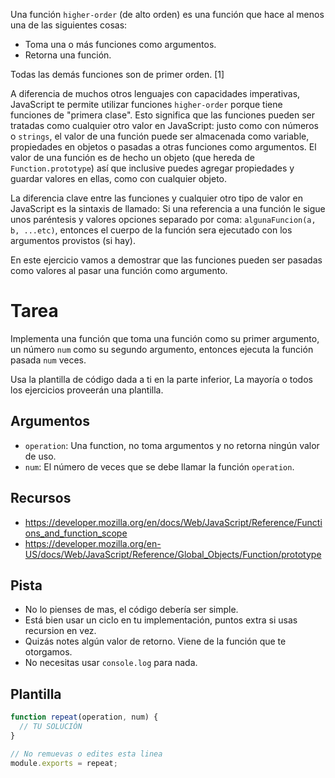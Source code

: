 Una función `higher-order` (de alto orden) es una función que hace al menos una de las siguientes cosas:

- Toma una o más funciones como argumentos.
- Retorna una función.

Todas las demás funciones son de primer orden. [1]

A diferencia de muchos otros lenguajes con capacidades imperativas, JavaScript te permite utilizar funciones `higher-order` porque tiene funciones de "primera clase". Esto significa que las funciones pueden ser tratadas como cualquier otro valor en JavaScript: justo como con números o `strings`, el valor de una función puede ser almacenada como variable, propiedades en objetos o pasadas a otras funciones como argumentos. El valor de una función es de hecho un objeto (que hereda de `Function.prototype`) así que inclusive puedes agregar propiedades y guardar valores en ellas, como con cualquier objeto.

La diferencia clave entre las funciones y cualquier otro tipo de valor en JavaScript es la sintaxis de llamado: Si una referencia a una función le sigue unos paréntesis y valores opciones separado por coma: `algunaFuncion(a, b, ...etc)`, entonces el cuerpo de la función sera ejecutado con los argumentos provistos (si hay).

En este ejercicio vamos a demostrar que las funciones pueden ser pasadas como valores al pasar una función como argumento.

# Tarea

Implementa una función que toma una función como su primer argumento, un número `num` como su segundo argumento, entonces ejecuta la función pasada `num` veces.

Usa la plantilla de código dada a ti en la parte inferior, La mayoría o todos los ejercicios proveerán una plantilla.

## Argumentos

- `operation`: Una function, no toma argumentos y no retorna ningún valor de uso.
- `num`: El número de veces que se debe llamar la función `operation`.

## Recursos

- https://developer.mozilla.org/en/docs/Web/JavaScript/Reference/Functions_and_function_scope
- https://developer.mozilla.org/en-US/docs/Web/JavaScript/Reference/Global_Objects/Function/prototype

## Pista

- No lo pienses de mas, el código debería ser simple.
- Está bien usar un ciclo en tu implementación, puntos extra si usas recursion en vez.
- Quizás notes algún valor de retorno. Viene de la función que te otorgamos.
- No necesitas usar `console.log` para nada.

## Plantilla

```js
function repeat(operation, num) {
  // TU SOLUCIÓN
}

// No remuevas o edites esta linea
module.exports = repeat;
```
